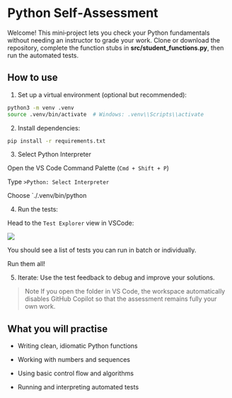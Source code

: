 # Python Self‑Assessment

Welcome! This mini‑project lets you check your Python fundamentals without needing an instructor to grade your work. Clone or download the repository, complete the function stubs in **src/student_functions.py**, then run the automated tests.

## How to use

1. Set up a virtual environment (optional but recommended):

```bash
python3 -m venv .venv
source .venv/bin/activate  # Windows: .venv\\Scripts\\activate
```

2. Install dependencies:

```bash
pip install -r requirements.txt
```

3. Select Python Interpreter

Open the VS Code Command Palette (`Cmd + Shift + P`)

Type `>Python: Select Interpreter`

Choose `./.venv/bin/python

4. Run the tests:

Head to the `Test Explorer` view in VSCode:

<img src="https://code.visualstudio.com/assets/docs/python/testing/test-explorer-no-tests.png">

You should see a list of tests you can run in batch or individually.

Run them all!

5. Iterate: Use the test feedback to debug and improve your solutions.

> Note If you open the folder in VS Code, the workspace automatically disables GitHub Copilot so that the assessment remains fully your own work.

## What you will practise

-   Writing clean, idiomatic Python functions

-   Working with numbers and sequences

-   Using basic control flow and algorithms

-   Running and interpreting automated tests
